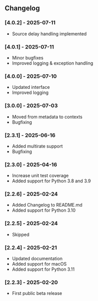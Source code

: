 ## Changelog

### [4.0.2] - 2025-07-11
- Source delay handling implemented

### [4.0.1] - 2025-07-11
- Minor bugfixes
- Improved logging & exception handling

### [4.0.0] - 2025-07-10
- Updated interface
- Improved logging

### [3.0.0] - 2025-07-03
- Moved from metadata to contexts
- Bugfixing

### [2.3.1] - 2025-06-16
- Added multirate support
- Bugfixing

### [2.3.0] - 2025-04-16
- Increase unit test coverage
- Added support for Python 3.8 and 3.9

### [2.2.6] - 2025-02-24
- Added Changelog to README.md
- Added support for Python 3.10

### [2.2.5] - 2025-02-24
- Skipped

### [2.2.4] - 2025-02-21
- Updated documentation
- Added support for macOS
- Added support for Python 3.11

### [2.2.3] - 2025-02-20
- First public beta release
